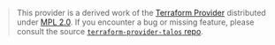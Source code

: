 > This provider is a derived work of the [Terraform Provider](https://github.com/siderolabs/terraform-provider-talos)
> distributed under [MPL 2.0](https://www.mozilla.org/en-US/MPL/2.0/). If you encounter a bug or missing feature,
> please consult the source [`terraform-provider-talos` repo](https://github.com/siderolabs/terraform-provider-talos/issues).
